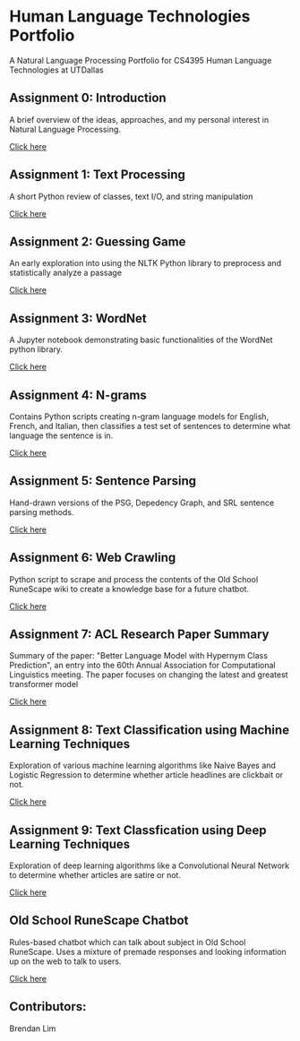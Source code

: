 # Human Language Technologies Portfolio
A Natural Language Processing Portfolio for CS4395 Human Language Technologies at UTDallas

## Assignment 0: Introduction
A brief overview of the ideas, approaches, and my personal interest in Natural Language Processing.

[Click here](Assignment0/CS4395.001_A0_blim.pdf) 


## Assignment 1: Text Processing
A short Python review of classes, text I/O, and string manipulation

[Click here](https://github.com/BrendanL72/HLT_Portfolio/tree/main/Assignment1)

## Assignment 2: Guessing Game
An early exploration into using the NLTK Python library to preprocess and statistically analyze a passage

[Click here](https://github.com/BrendanL72/HLT_Portfolio/tree/main/Assignment2)

## Assignment 3: WordNet
A Jupyter notebook demonstrating basic functionalities of the WordNet python library.

[Click here](Assignment3/Homework3_bjl190000.pdf)

## Assignment 4: N-grams
Contains Python scripts creating n-gram language models for English, French, and Italian, then classifies a test set of sentences to determine what language the sentence is in.

[Click here](Assignment4)

## Assignment 5: Sentence Parsing
Hand-drawn versions of the PSG, Depedency Graph, and SRL sentence parsing methods.

[Click here](Assignment5/Homework5_bjl190000.pdf)

## Assignment 6: Web Crawling
Python script to scrape and process the contents of the Old School RuneScape wiki to create a knowledge base for a future chatbot.

[Click here](Assignment6)

## Assignment 7: ACL Research Paper Summary
Summary of the paper: "Better Language Model with Hypernym Class Prediction", an entry into the 60th Annual Association for Computational Linguistics meeting. The paper focuses on changing the latest and greatest transformer model

[Click here](Assignment7/HW7_bjl190000.docx)

## Assignment 8: Text Classification using Machine Learning Techniques
Exploration of various machine learning algorithms like Naive Bayes and Logistic Regression to determine whether article headlines are clickbait or not.

[Click here](Assignment8/HW8_bjl190000.pdf)

## Assignment 9: Text Classfication using Deep Learning Techniques
Exploration of deep learning algorithms like a Convolutional Neural Network to determine whether articles are satire or not.

[Click here](Assignment9/assignment9-bjl190000.pdf)

## Old School RuneScape Chatbot
Rules-based chatbot which can talk about subject in Old School RuneScape. Uses a mixture of premade responses and looking information up on the web to talk to users.

[Click here](Chatbot)

## Contributors:
Brendan Lim
